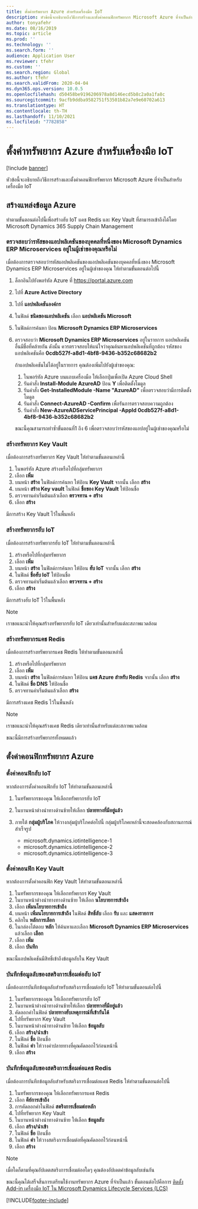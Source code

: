 ```yaml
---
title: ตั้งค่าทรัพยากร Azure สำหรับเครื่องมือ IoT
description: หัวข้อนี้จะอธิบายถึงวิธีการสร้างและตั้งค่าคอนฟิกทรัพยากร Microsoft Azure ที่จำเป็นสำหรับเครื่องมือ IoT
author: tonyafehr
ms.date: 08/16/2019
ms.topic: article
ms.prod: ''
ms.technology: ''
ms.search.form: ''
audience: Application User
ms.reviewer: tfehr
ms.custom: ''
ms.search.region: Global
ms.author: tfehr
ms.search.validFrom: 2020-04-04
ms.dyn365.ops.version: 10.0.5
ms.openlocfilehash: d50458be9196206978a8d146ecd5b8c2a0a1fa8c
ms.sourcegitcommit: 9acfb9ddba9582751f53501b82a7e9e60702a613
ms.translationtype: HT
ms.contentlocale: th-TH
ms.lasthandoff: 11/10/2021
ms.locfileid: "7782858"
---
```

# <a name="set-up-azure-resources-for-iot-intelligence"></a>ตั้งค่าทรัพยากร Azure สำหรับเครื่องมือ IoT

[!include [banner](../../includes/banner.md)]

หัวข้อนี้จะอธิบายถึงวิธีการสร้างและตั้งค่าคอนฟิกทรัพยากร Microsoft Azure ที่จำเป็นสำหรับเครื่องมือ IoT

## <a name="create-azure-resources"></a>สร้างแหล่งข้อมูล Azure

ทำตามขั้นตอนต่อไปนี้เพื่อสร้างฮับ IoT แคช Redis และ Key Vault ที่สามารถเข้าถึงได้โดย Microsoft Dynamics 365 Supply Chain Management

### <a name="verify-that-the-microsoft-dynamics-erp-microservices-first-party-app-id-is-in-your-tenant"></a>ตรวจสอบว่ารหัสของแอปพลิเคชันของบุคคลที่หนึ่งของ Microsoft Dynamics ERP Microservices อยู่ในผู้เช่าของคุณหรือไม่

เมื่อต้องการตรวจสอบว่ารหัสแอปพลิเคชันของแอปพลิเคชันของบุคคลที่หนึ่งของ Microsoft Dynamics ERP Microservices อยู่ในผู้เช่าของคุณ ให้ทำตามขั้นตอนต่อไปนี้

1. ล็อกอินไปยังพอร์ทัล Azure ที่ <https://portal.azure.com>
2. ไปที่ **Azure Active Directory**
3. ไปที่ **แอปพลิเคชันองค์กร**
4. ในฟิลด์ **ชนิดของแอปพลิเคชัน** เลือก **แอปพลิเคชัน Microsoft**
5. ในฟิลด์การค้นหา ป้อน **Microsoft Dynamics ERP Microservices**
6. ตรวจสอบว่า **Microsoft Dynamics ERP Microservices** อยู่ในรายการ แอปพลิเคชันอื่นมีชื่อที่คล้ายกัน ดังนั้น ควรตรวจสอบให้แน่ใจว่าคุณค้นหาแอปพลิเคชันที่ถูกต้อง รหัสของแอปพลิเคชันคือ **0cdb527f-a8d1-4bf8-9436-b352c68682b2**

    ถ้าแอปพลิเคชันไม่ได้อยู่ในรายการ คุณต้องเพิ่มไปยังผู้เช่าของคุณ:

    1. ในพอร์ทัล Azure บนแถบเครื่องมือ ให้เลือกปุ่มเพื่อเปิด Azure Cloud Shell
    2. รันคำสั่ง **Install-Module AzureAD** ป้อน **Y** เพื่อติดตั้งโมดูล
    3. รันคำสั่ง **Get-InstalledModule -Name "AzureAD"** เพื่อตรวจสอบว่ามีการติดตั้งโมดูล
    4. รันคำสั่ง **Connect-AzureAD -Confirm** เพื่อรันการตรวจสอบความถูกต้อง
    5. รันคำสั่ง **New-AzureADServicePrincipal -AppId 0cdb527f-a8d1-4bf8-9436-b352c68682b2**

    ขณะนี้คุณสามารถทำซ้ำขั้นตอนที่1 ถึง 6 เพื่อตรวจสอบว่ารหัสของแอปอยู่ในผู้เช่าของคุณหรือไม่

### <a name="create-a-key-vault-resource"></a>สร้างทรัพยากร Key Vault

เมื่อต้องการสร้างทรัพยากร Key Vault ให้ทำตามขั้นตอนเหล่านี้

1. ในพอร์ทัล Azure สร้างหรือไปที่กลุ่มทรัพยากร
2. เลือก **เพิ่ม**
3. บนหน้า **สร้าง** ในฟิลด์การค้นหา ให้ป้อน **Key Vault** จากนั้น เลือก **สร้าง**
4. บนหน้า **สร้าง Key vault** ในฟิลด์ **ชื่อของ Key Vault** ให้ป้อนชื่อ
5. ตรวจทานค่าเริ่มต้นแล้วเลือก **ตรวจทาน + สร้าง**
6. เลือก **สร้าง**

มีการสร้าง Key Vault ไว้ในพื้นหลัง

### <a name="create-an-iot-hub-resource"></a>สร้างทรัพยากรฮับ IoT

เมื่อต้องการสร้างทรัพยากรฮับ IoT ให้ทำตามขั้นตอนเหล่านี้

1. สร้างหรือไปที่กลุ่มทรัพยากร
2. เลือก **เพิ่ม**
3. บนหน้า **สร้าง** ในฟิลด์การค้นหา ให้ป้อน **ฮับ IoT** จากนั้น เลือก **สร้าง**
4. ในฟิลด์ **ชื่อฮับ IoT** ให้ป้อนชื่อ
5. ตรวจทานค่าเริ่มต้นแล้วเลือก **ตรวจทาน + สร้าง**
6. เลือก **สร้าง**

มีการสร้างฮับ IoT ไว้ในพื้นหลัง

> [!NOTE]
> เราขอแนะนำให้คุณสร้างทรัพยากรฮับ IoT เดียวเท่านั้นสำหรับแต่ละสภาพแวดล้อม

### <a name="create-a-redis-cache-resource"></a>สร้างทรัพยากรแคช Redis

เมื่อต้องการสร้างทรัพยากรแคช Redis ให้ทำตามขั้นตอนเหล่านี้

1. สร้างหรือไปที่กลุ่มทรัพยากร
2. เลือก **เพิ่ม**
3. บนหน้า **สร้าง** ในฟิลด์การค้นหา ให้ป้อน **แคช Azure สำหรับ Redis** จากนั้น เลือก **สร้าง**
4. ในฟิลด์ **ชื่อ DNS** ให้ป้อนชื่อ
5. ตรวจทานค่าเริ่มต้นแล้วเลือก **สร้าง**

มีการสร้างแคช Redis ไว้ในพื้นหลัง

> [!NOTE]
> เราขอแนะนำให้คุณสร้างแคช Redis เดียวเท่านั้นสำหรับแต่ละสภาพแวดล้อม

ขณะนี้มีการสร้างทรัพยากรทั้งหมดแล้ว

## <a name="configure-the-azure-resources"></a>ตั้งค่าคอนฟิกทรัพยากร Azure

### <a name="configure-the-iot-hub"></a>ตั้งค่าคอนฟิกฮับ IoT

หากต้องการตั้งค่าคอนฟิกฮับ IoT ให้ทำตามขั้นตอนเหล่านี้

1. ในทรัพยากรของคุณ ให้เลือกทรัพยากรฮับ IoT
2. ในบานหน้าต่างนำทางด้านซ้ายให้เลือก **ปลายทางที่มีอยู่แล้ว**
3. ภายใต้ **กลุ่มผู้บริโภค** ให้วางกลุ่มผู้บริโภคต่อไปนี้ กลุ่มผู้บริโภคเหล่านี้จะสอดคล้องกับสถานการณ์สำเร็จรูป

    + microsoft.dynamics.iotintelligence-1
    + microsoft.dynamics.iotintelligence-2
    + microsoft.dynamics.iotintelligence-3

### <a name="configure-the-key-vault"></a>ตั้งค่าคอนฟิก Key Vault

หากต้องการตั้งค่าคอนฟิก Key Vault ให้ทำตามขั้นตอนเหล่านี้

1. ในทรัพยากรของคุณ ให้เลือกทรัพยากร Key Vault
2. ในบานหน้าต่างนำทางทางด้านซ้าย ให้เลือก **นโยบายการเข้าถึง**
3. เลือก **เพิ่มนโยบายการเข้าถึง**
4. บนหน้า **เพิ่มนโยบายการเข้าถึง** ในฟิลด์ **สิทธิ์ลับ** เลือก **รับ** และ **แสดงรายการ**
5. คลิกใน **หลักการเลือก**
6. ในกล่องโต้ตอบ **หลัก** ให้ค้นหาและเลือก **Microsoft Dynamics ERP Microservices** แล้วเลือก **เลือก**
7. เลือก **เพิ่ม**
8. เลือก **บันทึก**

ขณะนี้แอปพลิเคชันมีสิทธิ์เข้าถึงข้อมูลลับใน Key Vault

### <a name="save-the-iot-hub-connection-string-secret"></a>บันทึกข้อมูลลับของสตริงการเชื่อมต่อฮับ IoT

เมื่อต้องการบันทึกข้อมูลลับสำหรับสตริงการเชื่อมต่อฮับ IoT ให้ทำตามขั้นตอนต่อไปนี้

1. ในทรัพยากรของคุณ ให้เลือกทรัพยากรฮับ IoT
2. ในบานหน้าต่างนำทางด้านซ้ายให้เลือก **ปลายทางที่มีอยู่แล้ว**
3. คัดลอกค่าในฟิลด์ **ปลายทางฮับเหตุการณ์ที่เข้ากันได้**
4. ไปที่ทรัพยากร Key Vault
5. ในบานหน้าต่างนำทางด้านซ้าย ให้เลือก **ข้อมูลลับ**
6. เลือก **สร้าง/นำเข้า**
7. ในฟิลด์ **ชื่อ** ป้อนชื่อ
8. ในฟิลด์ **ค่า** ให้วางค่าปลายทางที่คุณคัดลอกไว้ก่อนหน้านี้
9. เลือก **สร้าง**

### <a name="save-the-redis-cache-connection-string-secret"></a>บันทึกข้อมูลลับของสตริงการเชื่อมต่อแคช Redis

เมื่อต้องการบันทึกข้อมูลลับสำหรับสตริงการเชื่อมต่อแคช Redis ให้ทำตามขั้นตอนต่อไปนี้

1. ในทรัพยากรของคุณ ให้เลือกทรัพยากรแคช Redis
2. เลือก **คีย์การเข้าถึง**
3. การคัดลอกค่าในฟิลด์ **สตริงการเชื่อมต่อหลัก**
4. ไปที่ทรัพยากร Key Vault
5. ในบานหน้าต่างนำทางด้านซ้าย ให้เลือก **ข้อมูลลับ**
6. เลือก **สร้าง/นำเข้า**
7. ในฟิลด์ **ชื่อ** ป้อนชื่อ
8. ในฟิลด์ **ค่า** ให้วางสตริงการเชื่อมต่อที่คุณคัดลอกไว้ก่อนหน้านี้
9. เลือก **สร้าง**

> [!NOTE]
> เมื่อใดก็ตามที่คุณอัปเดตสตริงการเชื่อมต่ออใดๆ คุณต้องอัปเดตค่าข้อมูลลับเช่นกัน

ขณะนี้คุณได้เสร็จสิ้นการเตรียมใช้งานทรัพยากร Azure ที่จำเป็นแล้ว ขั้นตอนต่อไปคือการ [ติดตั้ง Add-in เครื่องมือ IoT ใน Microsoft Dynamics Lifecycle Services (LCS)](iot-lcs-setup.md)


[!INCLUDE[footer-include](../../includes/footer-banner.md)]
